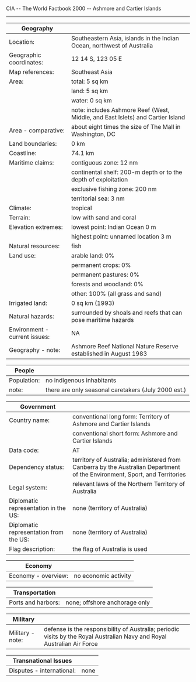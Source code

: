 CIA -- The World Factbook 2000 -- Ashmore and Cartier Islands

  ----------------------------------- -------------------------------------------------

| Geography |   |
| --- | --- |
| Location: | Southeastern Asia, islands in the Indian Ocean, northwest of Australia |
| Geographic coordinates: | 12 14 S, 123 05 E |
| Map references: | Southeast Asia |
| Area: | total: 5 sq km |
|  | land: 5 sq km |
|  | water: 0 sq km |
|  | note: includes Ashmore Reef (West, Middle, and East Islets) and Cartier Island |
| Area - comparative: | about eight times the size of The Mall in Washington, DC |
| Land boundaries: | 0 km |
| Coastline: | 74.1 km |
| Maritime claims: | contiguous zone: 12 nm |
|  | continental shelf: 200-m depth or to the depth of exploitation |
|  | exclusive fishing zone: 200 nm |
|  | territorial sea: 3 nm |
| Climate: | tropical |
| Terrain: | low with sand and coral |
| Elevation extremes: | lowest point: Indian Ocean 0 m |
|  | highest point: unnamed location 3 m |
| Natural resources: | fish |
| Land use: | arable land: 0% |
|  | permanent crops: 0% |
|  | permanent pastures: 0% |
|  | forests and woodland: 0% |
|  | other: 100% (all grass and sand) |
| Irrigated land: | 0 sq km (1993) |
| Natural hazards: | surrounded by shoals and reefs that can pose maritime hazards |
| Environment - current issues: | NA |
| Geography - note: | Ashmore Reef National Nature Reserve established in August 1983 |

| People |   |
| --- | --- |
| Population: | no indigenous inhabitants |
| note: | there are only seasonal caretakers (July 2000 est.) |

| Government |   |
| --- | --- |
| Country name: | conventional long form: Territory of Ashmore and Cartier Islands |
|  | conventional short form: Ashmore and Cartier Islands |
| Data code: | AT |
| Dependency status: | territory of Australia; administered from Canberra by the Australian Department of the Environment, Sport, and Territories |
| Legal system: | relevant laws of the Northern Territory of Australia |
| Diplomatic representation in the US: | none (territory of Australia) |
| Diplomatic representation from the US: | none (territory of Australia) |
| Flag description: | the flag of Australia is used |

| Economy |   |
| --- | --- |
| Economy - overview: | no economic activity |

| Transportation |   |
| --- | --- |
| Ports and harbors: | none; offshore anchorage only |

| Military |   |
| --- | --- |
| Military - note: | defense is the responsibility of Australia; periodic visits by the Royal Australian Navy and Royal Australian Air Force |

| Transnational Issues |   |
| --- | --- |
| Disputes - international: | none |
